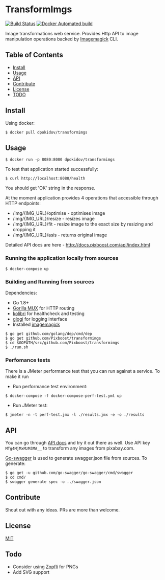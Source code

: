 # TransformImgs

[![Build Status](https://travis-ci.org/Pixboost/transformimgs.svg?branch=master)](https://travis-ci.org/Pixboost/transformimgs)
[![Docker Automated build](https://img.shields.io/docker/automated/jrottenberg/ffmpeg.svg)](https://hub.docker.com/r/dpokidov/transformimgs/)

Image transformations web service. Provides Http API to image 
manipulation operations backed by [Imagemagick](http://imagemagick.org) CLI.

## Table of Contents

- [Install](#install)
- [Usage](#usage)
- [API](#api)
- [Contribute](#contribute)
- [License](#license)
- [TODO](#todo)

## Install

Using docker:

```
$ docker pull dpokidov/transformimgs
```

## Usage

```
$ docker run -p 8080:8080 dpokidov/transformimgs
```

To test that application started successfully:

`$ curl http://localhost:8080/health`

You should get 'OK' string in the response.

At the moment application provides 4 operations that accessible through HTTP endpoints:

* /img/{IMG_URL}/optimise - optimises image
* /img/{IMG_URL}/resize - resizes image
* /img/{IMG_URL}/fit - resize image to the exact size by resizing and cropping it
* /img/{IMG_URL}/asis - returns original image

Detailed API docs are here - http://docs.pixboost.com/api/index.html

### Running the application locally from sources

```
$ docker-compose up
```

### Building and Running from sources 

Dependencies:

* Go 1.8+
* [Gorilla MUX](https://github.com/gorilla/mux) for HTTP routing
* [kolibri](https://github.com/dooman87/kolibri) for healthcheck and testing
* [glogi](https://github.com/dooman87/glogi) for logging interface
* Installed [imagemagick](http://imagemagick.org)

```
$ go get github.com/golang/dep/cmd/dep
$ go get github.com/Pixboost/transformimgs
$ cd $GOPATH/src/github.com/Pixboost/transformimgs
$ ./run.sh 
```

### Perfomance tests

There is a JMeter performance test that you can run against a service. To make it run
* Run performance test environment:
```
$ docker-compose -f docker-compose-perf-test.yml up
```
* Run JMeter test:
```
$ jmeter -n -t perf-test.jmx -l ./results.jmx -e -o ./results
```

## API

You can go through [API docs](http://docs.pixboost.com/api/index.html) and try it out there as well. Use 
API key `MTg4MjMxMzM3MA__` to transform any images from pixabay.com.

[Go-swagger](https://goswagger.io) is used to generate swagger.json file from sources. To generate:

```
$ go get -u github.com/go-swagger/go-swagger/cmd/swagger
$ cd cmd/
$ swagger generate spec -o ../swagger.json
```

## Contribute

Shout out with any ideas. PRs are more than welcome.

## License

[MIT](./LICENSE)

## Todo

* Consider using [Zopfli](https://github.com/google/zopfli) for PNGs
* Add SVG support